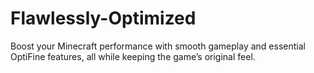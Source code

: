 # Flawlessly-Optimized
Boost your Minecraft performance with smooth gameplay and essential OptiFine features, all while keeping the game’s original feel.

